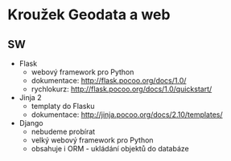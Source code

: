 # Kroužek Geodata a web
## SW
  * Flask
      * webový framework pro Python
      * dokumentace: http://flask.pocoo.org/docs/1.0/
      * rychlokurz: http://flask.pocoo.org/docs/1.0/quickstart/
  * Jinja 2
      * templaty do Flasku
      * dokumentace: http://jinja.pocoo.org/docs/2.10/templates/
  * Django
      * nebudeme probírat
      * velký webový framework pro Python
      * obsahuje i ORM - ukládání objektů do databáze
